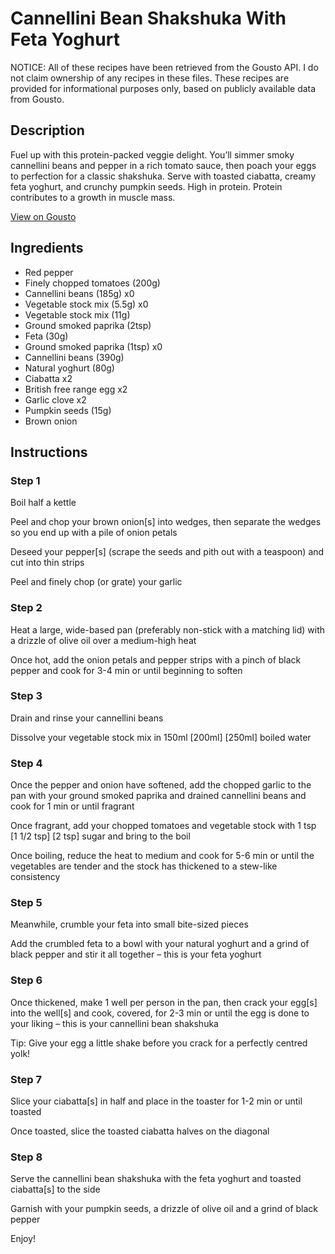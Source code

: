 # Cannellini Bean Shakshuka With Feta Yoghurt

NOTICE: All of these recipes have been retrieved from the Gousto API. I do not claim ownership of any recipes in these files. These recipes are provided for informational purposes only, based on publicly available data from Gousto.

## Description

Fuel up with this protein-packed veggie delight. You’ll simmer smoky cannellini beans and pepper in a rich tomato sauce, then poach your eggs to perfection for a classic shakshuka. Serve with toasted ciabatta, creamy feta yoghurt, and crunchy pumpkin seeds. High in protein. Protein contributes to a growth in muscle mass.

[View on Gousto](https://www.gousto.co.uk/recipes/cookbook/high-protein-cannellini-bean-shakshuka-with-feta-yoghurt)

## Ingredients

- Red pepper
- Finely chopped tomatoes (200g)
- Cannellini beans (185g) x0
- Vegetable stock mix (5.5g) x0
- Vegetable stock mix (11g)
- Ground smoked paprika (2tsp)
- Feta (30g)
- Ground smoked paprika (1tsp) x0
- Cannellini beans (390g)
- Natural yoghurt (80g)
- Ciabatta x2
- British free range egg x2
- Garlic clove x2
- Pumpkin seeds (15g)
- Brown onion

## Instructions


### Step 1

Boil half a kettle

Peel and chop your brown onion[s] into wedges, then separate the wedges so you end up with a pile of onion petals

Deseed your pepper[s] (scrape the seeds and pith out with a teaspoon) and cut into thin strips

Peel and finely chop (or grate) your garlic


### Step 2

Heat a large, wide-based pan (preferably non-stick with a matching lid) with a drizzle of olive oil over a medium-high heat

Once hot, add the onion petals and pepper strips with a pinch of black pepper and cook for 3-4 min or until beginning to soften


### Step 3

Drain and rinse your cannellini beans

Dissolve your vegetable stock mix in 150ml <span class="text-purple">[200ml]</span> <span class="text-danger">[250ml]</span> boiled water


### Step 4

Once the pepper and onion have softened, add the chopped garlic to the pan with your ground smoked paprika and drained cannellini beans and cook for 1 min or until fragrant

Once fragrant, add your chopped tomatoes and vegetable stock with 1 tsp <span class="text-purple">[1 1/2 tsp]</span> <span class="text-danger">[2 tsp]</span> sugar and bring to the boil

Once boiling, reduce the heat to medium and cook for 5-6 min or until the vegetables are tender and the stock has thickened to a stew-like consistency


### Step 5

Meanwhile, crumble your feta into small bite-sized pieces

Add the crumbled feta to a bowl with your natural yoghurt and a grind of black pepper and stir it all together – this is your feta yoghurt


### Step 6

Once thickened, make 1 well per person in the pan, then crack your egg[s] into the well[s] and cook, covered, for 2-3 min or until the egg is done to your liking – this is your cannellini bean shakshuka

Tip: Give your egg a little shake before you crack for a perfectly centred yolk!


### Step 7

Slice your ciabatta[s] in half and place in the toaster for 1-2 min or until toasted

Once toasted, slice the toasted ciabatta halves on the diagonal

### Step 8

Serve the cannellini bean shakshuka with the feta yoghurt and toasted ciabatta[s] to the side

Garnish with your pumpkin seeds, a drizzle of olive oil and a grind of black pepper

Enjoy!


